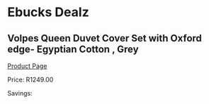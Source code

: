 
# Ebucks Dealz
## Volpes Queen Duvet Cover Set with Oxford edge- Egyptian Cotton , Grey
[Product Page](https://www.ebucks.com/web/shop/productSelected.do?prodId=1045486448&catId=363628262)

Price: R1249.00

Savings: 


	